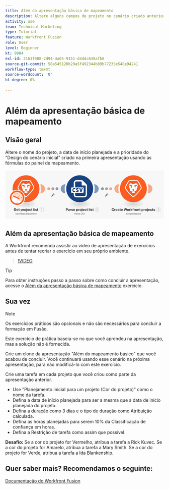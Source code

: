 ```yaml
---
title: Além da apresentação básica de mapeamento
description: Altere alguns campos de projeto no cenário criado anteriormente usando as fórmulas do painel de mapeamento em [!DNL Adobe Workfront Fusion].
activity: use
team: Technical Marketing
type: Tutorial
feature: Workfront Fusion
role: User
level: Beginner
kt: 9004
exl-id: 3161f088-2d94-4a05-9151-d4ddc638afb0
source-git-commit: 58a545120b29a5f492344b89b77235e548e94241
workflow-type: tm+mt
source-wordcount: '0'
ht-degree: 0%

---
```


# Além da apresentação básica de mapeamento

## Visão geral

Altere o nome do projeto, a data de início planejada e a prioridade do &quot;Design do cenário inicial&quot; criado na primeira apresentação usando as fórmulas do painel de mapeamento.

![Uma imagem do cenário de Fusão](assets/understand-the-basics-1.png)

## Além da apresentação básica de mapeamento

A Workfront recomenda assistir ao vídeo de apresentação de exercícios antes de tentar recriar o exercício em seu próprio ambiente.

>[!VIDEO](https://video.tv.adobe.com/v/335264/?quality=12)

>[!TIP]
>
>Para obter instruções passo a passo sobre como concluir a apresentação, acesse o [Além da apresentação básica de mapeamento](https://experienceleague.adobe.com/docs/workfront-learn/tutorials-workfront/fusion/exercises/beyond-basic-mapping.html?lang=en) exercício.

## Sua vez

>[!NOTE]
>
>Os exercícios práticos são opcionais e não são necessários para concluir a formação em Fusão.

Este exercício de prática baseia-se no que você aprendeu na apresentação, mas a solução não é fornecida.

Crie um clone da apresentação &quot;Além do mapeamento básico&quot; que você acabou de concluir. Você continuará usando esse cenário na próxima apresentação, para não modificá-lo com este exercício.

Crie uma tarefa em cada projeto que você criou como parte da apresentação anterior.

* Use &quot;Planejamento inicial para um projeto (Cor do projeto)&quot; como o nome da tarefa.
* Defina a data de início planejada para ser a mesma que a data de início planejada do projeto.
* Defina a duração como 3 dias e o tipo de duração como Atribuição calculada.
* Defina as horas planejadas para serem 10% da Classificação de confiança em horas.
* Defina a Restrição de tarefa como assim que possível.

**Desafio:** Se a cor do projeto for Vermelho, atribua a tarefa a Rick Kuvec. Se a cor do projeto for Amarelo, atribua a tarefa a Mary Smith. Se a cor do projeto for Verde, atribua a tarefa a Ida Blankenship.

## Quer saber mais? Recomendamos o seguinte:

[Documentação do Workfront Fusion](https://experienceleague.adobe.com/docs/workfront/using/adobe-workfront-fusion/workfront-fusion-2.html?lang=en)
